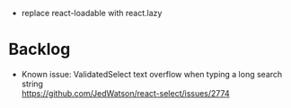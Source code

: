 - replace react-loadable with react.lazy

# Backlog

-   Known issue: ValidatedSelect text overflow when typing a long search string  
    https://github.com/JedWatson/react-select/issues/2774
